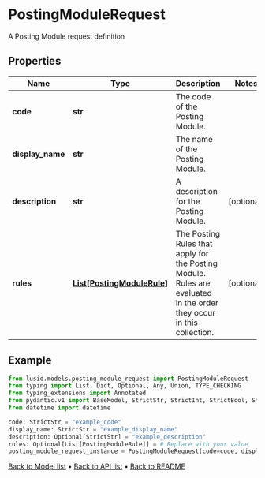 # PostingModuleRequest

A Posting Module request definition
## Properties
Name | Type | Description | Notes
------------ | ------------- | ------------- | -------------
**code** | **str** | The code of the Posting Module. | 
**display_name** | **str** | The name of the Posting Module. | 
**description** | **str** | A description for the Posting Module. | [optional] 
**rules** | [**List[PostingModuleRule]**](PostingModuleRule.md) | The Posting Rules that apply for the Posting Module. Rules are evaluated in the order they occur in this collection. | [optional] 
## Example

```python
from lusid.models.posting_module_request import PostingModuleRequest
from typing import List, Dict, Optional, Any, Union, TYPE_CHECKING
from typing_extensions import Annotated
from pydantic.v1 import BaseModel, StrictStr, StrictInt, StrictBool, StrictFloat, StrictBytes, Field, validator, ValidationError, conlist, constr
from datetime import datetime

code: StrictStr = "example_code"
display_name: StrictStr = "example_display_name"
description: Optional[StrictStr] = "example_description"
rules: Optional[List[PostingModuleRule]] = # Replace with your value
posting_module_request_instance = PostingModuleRequest(code=code, display_name=display_name, description=description, rules=rules)

```

[Back to Model list](../README.md#documentation-for-models) &#8226; [Back to API list](../README.md#documentation-for-api-endpoints) &#8226; [Back to README](../README.md)

